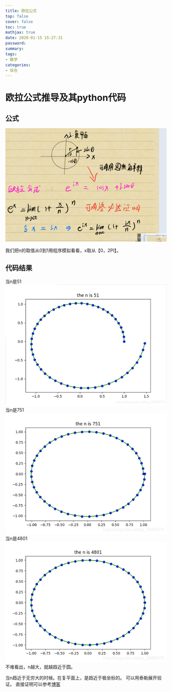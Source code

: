 ```yaml
---
title: 欧拉公式
top: false
cover: false
toc: true
mathjax: true
date: 2020-01-15 15:27:31
password:
summary:
tags:
- 数学
categories:
- 综合
---
```

# 欧拉公式推导及其python代码

## 公式
 ![在这里插入图片描述](https://raw.githubusercontent.com/kengerlwl/kengerlwl.github.io/master/image/852f37b337f8a8d3dc1d4b345a5df96c/06fa2d211940f658383ac0df63a73e90.png)

我们把n的取值从0到1用程序模拟看看，x取从【0，2PI】。

## 代码结果
当n是51
![在这里插入图片描述](https://raw.githubusercontent.com/kengerlwl/kengerlwl.github.io/master/image/852f37b337f8a8d3dc1d4b345a5df96c/73649246d15a9632ffb5ecd8048be48b.png)
当n是751
![在这里插入图片描述](https://raw.githubusercontent.com/kengerlwl/kengerlwl.github.io/master/image/852f37b337f8a8d3dc1d4b345a5df96c/f7d0630ab882bbea007c044cb4d27896.png)
当n是4801
![在这里插入图片描述](https://raw.githubusercontent.com/kengerlwl/kengerlwl.github.io/master/image/852f37b337f8a8d3dc1d4b345a5df96c/f45b6008bb4c4d2aa721cba728d9cbf4.png)
不难看出，n越大，就越趋近于圆。

当n趋近于无穷大的时候。在复平面上，是趋近于极坐标的。
可以用泰勒展开验证。
直接证明可以参考[博客](https://zhuanlan.zhihu.com/p/48392958)